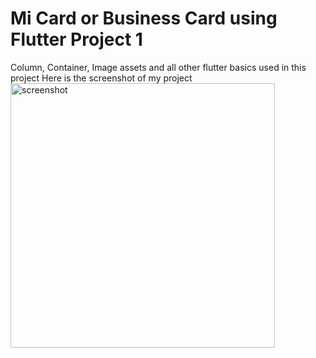 
# Mi Card or Business Card using Flutter Project 1 
Column, Container, Image assets and all other flutter basics used in this project 
Here is the screenshot of my project 
<img width="423" alt="screenshot" src="https://user-images.githubusercontent.com/66169072/170953167-3cab05fb-80d5-4f48-96ac-9cfa8877e443.png">
